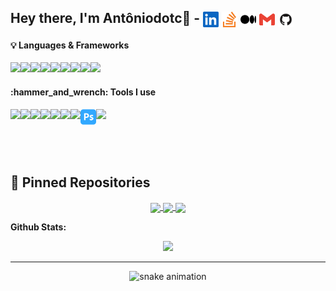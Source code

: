 ## Hey there, I'm Antôniodotc👋 - <a href="https://www.linkedin.com/in/antoniodotc" target="blank"><img align="center" src="/assets/linkedin.svg" width="25px"/></a> <a href="https://stackoverflow.com/users/..." target="blank"><img align="center" src="assets/stackoverflow.svg" width="25px"/></a> <a href="https://medium.com/..." target="blank"><img align="center" src="assets/medium.svg" width="25px" /></a> <a href="mailto:antoniodotc@gmail.com" target="blank"><img align="center" src="assets/gmail.svg" width="25px" /></a> <a href="antoniodotc.github.io" target="blank"><img align="center" src="/assets/GitHub.png" width="25px" /></a>

<h4>💡 Languages & Frameworks</h4> 

<div style="display: flex">
  <a href="https://www.python.org/"><img src="https://cdn.jsdelivr.net/gh/devicons/devicon/icons/python/python-original.svg" width="25px" /></a>
  <a href="https://www.javascript.com/"><img src="https://cdn.jsdelivr.net/gh/devicons/devicon/icons/javascript/javascript-original.svg" width="25px" /></a>
  <a href="https://www.php.net/"><img src="https://cdn.jsdelivr.net/gh/devicons/devicon/icons/php/php-original.svg" width="25px" /></a>
  <a href="https://www.java.com/"><img src="https://cdn.jsdelivr.net/gh/devicons/devicon/icons/java/java-original.svg" width="25px" /></a>
  <a href="https://cplusplus.com/"><img src="https://cdn.jsdelivr.net/gh/devicons/devicon/icons/cplusplus/cplusplus-original.svg" width="25px" /></a>
  <a href="https://html.spec.whatwg.org/"><img src="https://cdn.jsdelivr.net/gh/devicons/devicon/icons/html5/html5-original-wordmark.svg"  width="25px"/></a>
  <a href="https://devdocs.io/css/"><img src="https://cdn.jsdelivr.net/gh/devicons/devicon/icons/css3/css3-original-wordmark.svg" width="25px" /></a>
  <a href="https://www.mysql.com/"><img src="https://cdn.jsdelivr.net/gh/devicons/devicon/icons/mysql/mysql-original-wordmark.svg" width="25px" /></a>
  <a href="https://getbootstrap.com/"><img src="https://cdn.jsdelivr.net/gh/devicons/devicon/icons/bootstrap/bootstrap-original.svg" width="25px" /></a>
</div>

<h4>:hammer_and_wrench: Tools I use</h4>

<div style="display: flex">
  <a href="https://www.microsoft.com/en-us/windows"><img src="https://cdn.jsdelivr.net/gh/devicons/devicon/icons/windows8/windows8-original.svg" width="25px" /></a>
  <a href="https://www.linux.org/"><img src="https://cdn.jsdelivr.net/gh/devicons/devicon/icons/linux/linux-original.svg" width="25px" /></a>
  <a href="https://code.visualstudio.com/"><img src="https://cdn.jsdelivr.net/gh/devicons/devicon/icons/vscode/vscode-original.svg" width="25px" /></a>
  <a href="https://www.gimp.org/"><img src="https://cdn.jsdelivr.net/gh/devicons/devicon/icons/gimp/gimp-original.svg" width="25px" /></a>
  <a href="https://git-scm.com/"><img src="https://cdn.jsdelivr.net/gh/devicons/devicon/icons/git/git-original.svg" width="25px" /></a>
  <a href="https://www.adobe.com/products/illustrator/free-trial-download.html"><img src="https://github.com/antoniodotc/antoniodotc/blob/main/assets/adobeillustrator.svg" width="25px" /></a>
  <a href="https://www.torproject.org/"><img src="https://img.icons8.com/cute-clipart/344/tor-browser.png" width="25px" /></a>
  <a href="https://www.adobe.com/products/photoshop.html"><img src="/assets/adobephotoshop.svg" width="25px" /></a>
  <a href="https://www.blender.org/"><img src="https://img.icons8.com/color/344/blender-3d.png" width="25px" /></a>
</div>

</br></br>

## 📕 Pinned Repositories

<p align="center">
<a href="https://github.com/antoniodotc/Project_COVID19_UPDATE">
  <img align="center" src="https://github-readme-stats.vercel.app/api/pin/?username=antoniodotc&repo=Project_COVID19_UPDATE&hide_border=true&theme=radical" />
</a>

<a href="https://github.com/antoniodotc/Project_Flags">
  <img align="center" src="https://github-readme-stats.vercel.app/api/pin/?username=antoniodotc&repo=Project_Flags&hide_border=true&theme=radical" />
</a>

<a href="https://github.com/antoniodotc/portfolio">
  <img align="center" src="https://github-readme-stats.vercel.app/api/pin/?username=antoniodotc&repo=portfolio&theme=radical&hide_border=true" />
</a>

</p>

**Github Stats:**

<div align="center">
<img width="843em" src="https://activity-graph.herokuapp.com/graph?username=antoniodotc&bg_color=141321&color=fd418d&line=ff00ee&point=403d3d&area=true&hide_border=true">
</div>

---

<p  align="center">
<img alt="snake animation" src="https://raw.githubusercontent.com/antoniodotc/antoniodotc/184d994ec078e1b4ac89221a7ea2518293283cbb/assets/github-contribution-grid-snake.svg"></p>
